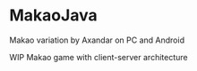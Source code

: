 # MakaoJava
Makao variation by Axandar on PC and Android

WIP Makao game with client-server architecture
